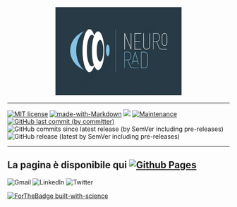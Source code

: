 <center><img src="/graphics/logo.png" alt="logo" height="200"/></center>

---
[![MIT license](https://img.shields.io/badge/License-MIT-blue.svg)](https://lbesson.mit-license.org/)
 [![made-with-Markdown](https://img.shields.io/badge/Made%20with-Markdown-1f425f.svg)](http://commonmark.org) ![](https://img.shields.io/badge/powered%20by-jekyll-red.svg) [![Maintenance](https://img.shields.io/badge/Maintained%3F-yes-green.svg)](https://github.com/gmadevs/neurorad/graphs/commit-activity) [![GitHub last commit (by committer)](https://img.shields.io/github/last-commit/gmadevs/neurorad)](https://github.com/gmadevs/neurorad/graphs/commit-activity) ![GitHub commits since latest release (by SemVer including pre-releases)](https://img.shields.io/github/commits-since/gmadevs/neurorad/0.0.1/main) ![GitHub release (latest by SemVer including pre-releases)](https://img.shields.io/github/downloads-pre/gmadevs/neurorad/latest/total)



---
La pagina è disponibile qui [![Github Pages](https://img.shields.io/badge/github%20pages-121013?style=for-the-badge&logo=github&logoColor=white)](https://gmadevs.github.io/neurorad/)
---
![Gmail](https://img.shields.io/badge/Gmail-D14836?style=for-the-badge&logo=gmail&logoColor=white) ![LinkedIn](https://img.shields.io/badge/linkedin-%230077B5.svg?style=for-the-badge&logo=linkedin&logoColor=white) ![Twitter](https://img.shields.io/badge/Twitter-%231DA1F2.svg?style=for-the-badge&logo=Twitter&logoColor=white)

[![ForTheBadge built-with-science](http://ForTheBadge.com/images/badges/built-with-science.svg)](https://GitHub.com/Naereen/)
